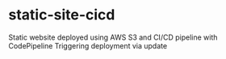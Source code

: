 # static-site-cicd
Static website deployed using AWS S3 and CI/CD pipeline with CodePipeline
Triggering deployment via update
